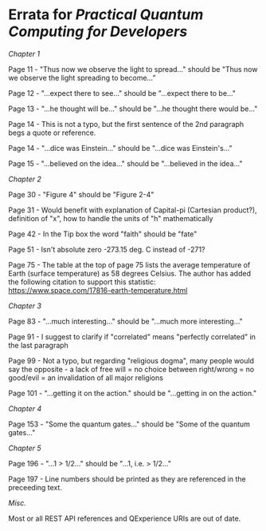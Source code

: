 # Errata for *Practical Quantum Computing for Developers*

*Chapter 1* 

Page 11 - "Thus now we observe the light to spread..." should be "Thus now we observe the light spreading to become…”

Page 12 - "...expect there to see..." should be "...expect there to be..."

Page 13 - "...he thought will be..." should be "...he thought there would be..."

Page 14 - This is not a typo, but the first sentence of the 2nd paragraph begs a quote or reference. 

Page 14 - "...dice was Einstein..." should be "...dice was Einstein's..."

Page 15 - "...believed on the idea..." should be "...believed in the idea..."

*Chapter 2* 

Page 30 - "Figure 4" should be "Figure 2-4"

Page 31 - Would benefit with explanation of Capital-pi (Cartesian product?), definition of "x", how to handle the units of "h" mathematically 

Page 42 - In the Tip box the word "faith" should be "fate" 

Page 51 - Isn't absolute zero -273.15 deg. C instead of -271?

Page 75 - The table at the top of page 75 lists the average temperature of Earth (surface temperature) as 58 degrees Celsius. The author has added the following citation to support this statistic: https://www.space.com/17816-earth-temperature.html

*Chapter 3*

Page 83 - "...much interesting..." should be "...much more interesting..."

Page 91 - I suggest to clarify if "correlated" means "perfectly correlated" in the last paragraph

Page 99 - Not a typo, but regarding "religious dogma", many people would say the opposite - a lack of free will = no choice between right/wrong = no good/evil = an invalidation of all major religions

Page 101 - "...getting it on the action." should be "...getting in on the action."

*Chapter 4*

Page 153 - "Some the quantum gates..." should be "Some of the quantum gates..."

*Chapter 5*

Page 196 - "...1 > 1/2..." should be  "...1, i.e. > 1/2..." 

Page 197 - Line numbers should be printed as they are referenced in the preceeding text.

*Misc.*

Most or all REST API references and QExperience URIs are out of date.
